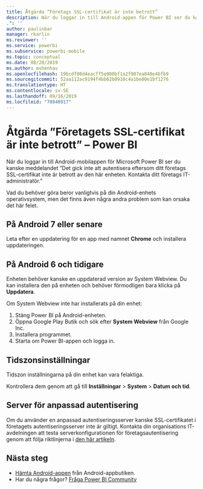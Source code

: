 ```yaml
---
title: Åtgärda ”Företags SSL-certifikat är inte betrott”
description: När du loggar in till Android-appen för Power BI ser du kanske meddelandet ”Det gick inte att autentisera eftersom ditt företags SSL-certifikat inte är betrott
.": ''
author: paulinbar
manager: rkarlin
ms.reviewer: ''
ms.service: powerbi
ms.subservice: powerbi-mobile
ms.topic: conceptual
ms.date: 08/28/2019
ms.author: mshenhav
ms.openlocfilehash: 19bcdf08d4eacff5e080bf1a2f987ea848e4bfb9
ms.sourcegitcommit: 52aa112ac9194f4bb62b0910c4a1be80e1bf1276
ms.translationtype: HT
ms.contentlocale: sv-SE
ms.lasthandoff: 09/16/2019
ms.locfileid: "70840917"
---
```

# <a name="fixing-corporate-ssl-certificate-is-untrusted---power-bi"></a>Åtgärda ”Företagets SSL-certifikat är inte betrott” – Power BI
När du loggar in till Android-mobilappen för Microsoft Power BI ser du kanske meddelandet ”Det gick inte att autentisera eftersom ditt företags SSL-certifikat inte är betrott av den här enheten. Kontakta ditt företags IT-administratör.” 

Vad du behöver göra beror vanligtvis på din Android-enhets operativsystem, men det finns även några andra problem som kan orsaka det här felet.

## <a name="on-android-7-or-later"></a>På Android 7 eller senare
Leta efter en uppdatering för en app med namnet **Chrome** och installera uppdateringen.

## <a name="on-android-6-and-earlier"></a>På Android 6 och tidigare
Enheten behöver kanske en uppdaterad version av System Webview. Du kan installera den på enheten och behöver förmodligen bara klicka på **Uppdatera**.

Om System Webview inte har installerats på din enhet:

1. Stäng Power BI på Android-enheten.
2. Öppna Google Play Butik och sök efter **System Webview** från Google Inc.
3. Installera programmet.
4. Starta om Power BI-appen och logga in.

## <a name="time-zone-settings"></a>Tidszonsinställningar
Tidszon inställningarna på din enhet kan vara felaktiga. 

Kontrollera dem genom att gå till **Inställningar** > **System** > **Datum och tid**.

## <a name="custom-authentication-server"></a>Server för anpassad autentisering
Om du använder en anpassad autentiseringsserver kanske SSL-certifikatet i företagets autentiseringsserver inte är giltigt. Kontakta din organisations IT-avdelningen att testa serverkonfigurationen för företagsautentisering genom att följa riktlinjerna i [den här artikeln](https://support.microsoft.com/en-us/help/3203929/using-adal-to-authenticate-from-android-devices-fails-if-additional-ce).

## <a name="next-steps"></a>Nästa steg
* [Hämta Android-appen](http://go.microsoft.com/fwlink/?LinkID=544867) från Android-appbutiken.
* Har du några frågor? [Fråga Power BI Community](http://community.powerbi.com/) 

